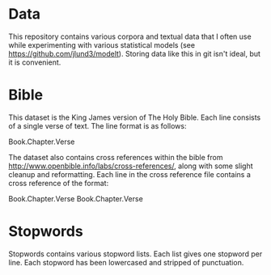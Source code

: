 Data
====

This repository contains various corpora and textual data that I often use
while experimenting with various statistical models (see
https://github.com/jlund3/modelt). Storing data like this in git isn't ideal,
but it is convenient.

Bible
=====

This dataset is the King James version of The Holy Bible. Each line consists of
a single verse of text. The line format is as follows:

Book.Chapter.Verse <Verse Text>

The dataset also contains cross references within the bible from
http://www.openbible.info/labs/cross-references/, along with some slight
cleanup and reformatting. Each line in the cross reference file contains a cross
reference of the format:

Book.Chapter.Verse Book.Chapter.Verse

Stopwords
=========

Stopwords contains various stopword lists. Each list gives one stopword per
line. Each stopword has been lowercased and stripped of punctuation.
